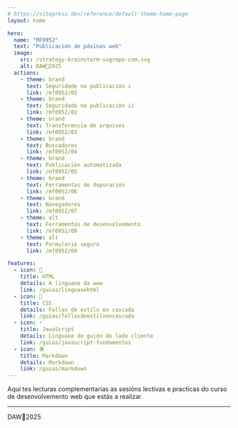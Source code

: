 ```yaml
---
# https://vitepress.dev/reference/default-theme-home-page
layout: home

hero:
  name: "MF0952"
  text: "Publicación de páxinas web"
  image:
    src: /strategy-brainstorm-svgrepo-com.svg
    alt: DAW🧊2025
  actions:
    - theme: brand
      text: Seguridade na publicación i
      link: /mf0952/01
    - theme: brand
      text: Seguridade na publicación ii
      link: /mf0952/02
    - theme: brand
      text: Transferencia de arquivos
      link: /mf0952/03
    - theme: brand
      text: Buscadores
      link: /mf0952/04
    - theme: brand
      text: Publicación automatizada
      link: /mf0952/05
    - theme: brand
      text: Ferramentas de depuración
      link: /mf0952/06
    - theme: brand
      text: Navegadores
      link: /mf0952/07 
    - theme: alt
      text: Ferramentas de desenvolvemento
      link: /mf0952/08
    - theme: alt
      text: Formulario seguro
      link: /mf0952/09

features:
  - icon: 📐
    title: HTML
    details: A linguaxe da www
    link: /guias/linguaxehtml
  - icon: 🎨
    title: CSS
    details: Follas de estilo en cascada
    link: /guias/follasdeestiloencascada
  - icon: ⚡
    title: JavaScript
    details: Linguaxe de guión do lado cliente
    link: /guias/javascript-fundamentos
  - icon: 🛠️
    title: Markdown
    details: Markdown
    link: /guias/markdown
---
```


Aquí tes lecturas complementarias as sesións lectivas e practicas do curso de desenvolvemento web que estás a realizar. 


---

DAW🧊2025